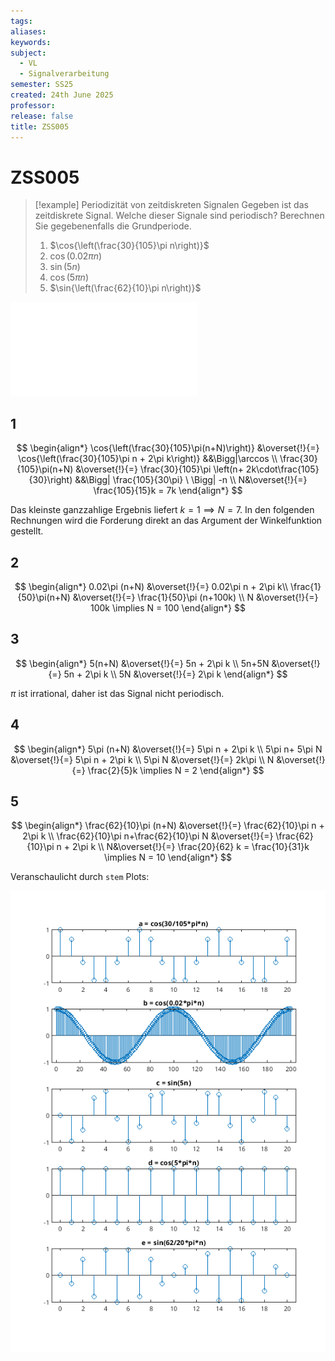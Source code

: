```yaml
---
tags: 
aliases: 
keywords: 
subject:
  - VL
  - Signalverarbeitung
semester: SS25
created: 24th June 2025
professor:
release: false
title: ZSS005
---
```


# ZSS005

> [!example] Periodizität von zeitdiskreten Signalen
> Gegeben ist das zeitdiskrete Signal. Welche dieser Signale sind periodisch? Berechnen Sie gegebenenfalls die Grundperiode.
> 
> 1. $\cos{\left(\frac{30}{105}\pi n\right)}$
> 2. $\cos{(0.02\pi n)}$
> 3. $\sin{(5n)}$
> 4. $\cos{(5\pi n)}$
> 5. $\sin{\left(\frac{62}{10}\pi n\right)}$

![Periodizität Zeitdiskreter Signale](../Periodische%20Signale.md#Zeitdiskrete%20Signale)

## 1 

$$
\begin{align*}
\cos{\left(\frac{30}{105}\pi(n+N)\right)} &\overset{!}{=} \cos{\left(\frac{30}{105}\pi n + 2\pi k\right)} &&\Bigg|\arccos \\
\frac{30}{105}\pi(n+N) &\overset{!}{=} \frac{30}{105}\pi \left(n+ 2k\cdot\frac{105}{30}\right) &&\Bigg| \frac{105}{30\pi} \ \Bigg| -n \\
N&\overset{!}{=} \frac{105}{15}k = 7k
\end{align*}
$$

Das kleinste ganzzahlige Ergebnis liefert $k=1\implies N=7$. In den folgenden Rechnungen wird die Forderung direkt an das Argument der Winkelfunktion gestellt.


## 2

$$
\begin{align*}
    0.02\pi (n+N) &\overset{!}{=} 0.02\pi n + 2\pi k\\
    \frac{1}{50}\pi(n+N) &\overset{!}{=} \frac{1}{50}\pi (n+100k) \\
    N &\overset{!}{=} 100k \implies N = 100
\end{align*}
$$
## 3

$$
\begin{align*}
5(n+N) &\overset{!}{=} 5n + 2\pi k \\
5n+5N &\overset{!}{=} 5n + 2\pi k \\
5N &\overset{!}{=} 2\pi k
\end{align*}
$$

$\pi$ ist irrational, daher ist das Signal nicht periodisch.

## 4

$$
\begin{align*}
5\pi (n+N) &\overset{!}{=} 5\pi n + 2\pi k \\
5\pi n+ 5\pi N  &\overset{!}{=} 5\pi n + 2\pi k \\
5\pi N &\overset{!}{=} 2k\pi \\
N &\overset{!}{=} \frac{2}{5}k \implies N = 2
\end{align*}
$$

## 5

$$
\begin{align*}
\frac{62}{10}\pi (n+N) &\overset{!}{=} \frac{62}{10}\pi n + 2\pi k \\
\frac{62}{10}\pi n+\frac{62}{10}\pi N &\overset{!}{=} \frac{62}{10}\pi n + 2\pi k \\
N&\overset{!}{=} \frac{20}{62} k = \frac{10}{31}k \implies N = 10
\end{align*}
$$

Veranschaulicht durch `stem` Plots:

![invert_dark](../assets/Signals.png)